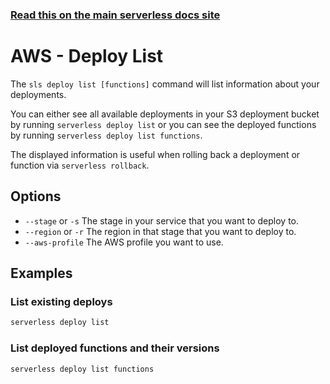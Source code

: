 <!--
title: Serverless Framework Commands - AWS Lambda - Deploy List
description: List your previous CloudFormation deployments
short_title: Commands - Deploy List
keywords:
  [
    'Serverless',
    'Framework',
    'AWS',
    'Lambda',
    'Deploy List',
    'Serverless AWS Lambda Commands',
    'AWS Lambda Deployment List',
    'Serverless Framework CLI',
    'Serverless Deploy List',
  ]
-->

<!-- DOCS-SITE-LINK:START automatically generated  -->

### [Read this on the main serverless docs site](https://www.serverless.com/framework/docs/providers/aws/cli-reference/deploy-list)

<!-- DOCS-SITE-LINK:END -->

# AWS - Deploy List

The `sls deploy list [functions]` command will list information about your deployments.

You can either see all available deployments in your S3 deployment bucket by running `serverless deploy list` or you can see the deployed functions by running `serverless deploy list functions`.

The displayed information is useful when rolling back a deployment or function via `serverless rollback`.

## Options

- `--stage` or `-s` The stage in your service that you want to deploy to.
- `--region` or `-r` The region in that stage that you want to deploy to.
- `--aws-profile` The AWS profile you want to use.

## Examples

### List existing deploys

```bash
serverless deploy list
```

### List deployed functions and their versions

```bash
serverless deploy list functions
```
